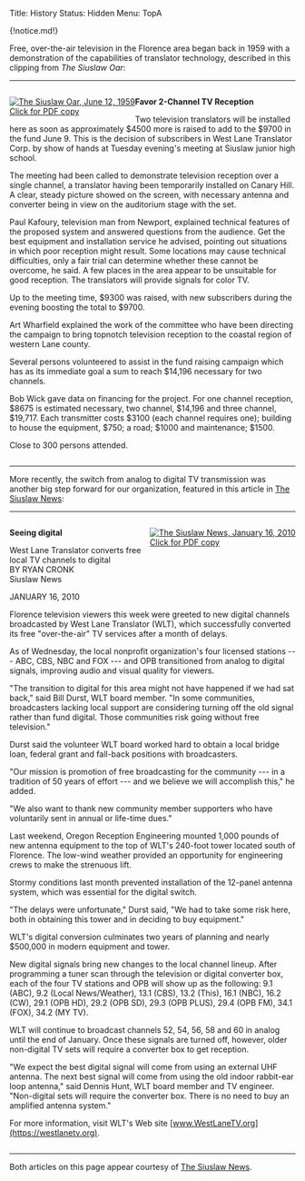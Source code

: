 Title: History
Status: Hidden
Menu: TopA

{!notice.md!}

Free, over-the-air television in the Florence area began back in 1959
with a demonstration of the capabilities of translator technology,
described in this clipping from *The Siuslaw Oar*:

----

<div markdown style="overflow:auto;">

<div markdown style="float:left;">

[![The Siuslaw Oar, June 12,
1959]({static}/images/The-Oar.jpg)<br>Click for PDF
copy]({static}/pdfs/The_Oar.pdf)

</div>

**Favor 2-Channel TV Reception**

Two television translators will be installed here as soon as
approximately $4500 more is raised to add to the $9700 in the fund
June 9. This is the decision of subscribers in West Lane Translator
Corp. by show of hands at Tuesday evening's meeting at Siuslaw junior
high school.

The meeting had been called to demonstrate television reception over a
single channel, a translator having been temporarily installed on
Canary Hill. A clear, steady picture showed on the screen, with
necessary antenna and converter being in view on the auditorium stage
with the set.

Paul Kafoury, television man from Newport, explained technical
features of the proposed system and answered questions from the
audience. Get the best equipment and installation service he advised,
pointing out situations in which poor reception might result. Some
locations may cause technical difficulties, only a fair trial can
determine whether these cannot be overcome, he said. A few places in
the area appear to be unsuitable for good reception. The translators
will provide signals for color TV.

Up to the meeting time, $9300 was raised, with new subscribers during
the evening boosting the total to $9700.

Art Wharfield explained the work of the committee who have been
directing the campaign to bring topnotch television reception to the
coastal region of western Lane county.

Several persons volunteered to assist in the fund raising campaign
which has as its immediate goal a sum to reach $14,196 necessary for
two channels.

Bob Wick gave data on financing for the project. For one channel
reception, $8675 is estimated necessary, two channel, $14,196 and
three channel, $19,717. Each transmitter costs $3100 (each channel
requires one); building to house the equipment, $750; a road; $1000
and maintenance; $1500.

Close to 300 persons attended.

</div>

----

More recently, the switch from analog to digital TV transmission was
another big step forward for our organization, featured in this article
in [The Siuslaw News](https://thesiuslawnews.com/):

----

<div markdown style="overflow:auto;">

<div markdown style="float:right;">

[![The Siuslaw News, January 16,
2010]({static}/images/seeing-digital.jpg)<br>Click for PDF
copy]({static}/pdfs/Siuslaw_News_01-16-2010.pdf)

</div>

**Seeing digital**

West Lane Translator converts free local TV channels to digital  
BY RYAN CRONK  
Siuslaw News  

JANUARY 16, 2010

Florence television viewers this week were greeted to new digital
channels broadcasted by West Lane Translator (WLT), which successfully
converted its free "over-the-air" TV services after a month of delays.

As of Wednesday, the local nonprofit organization's four licensed
stations --- ABC, CBS, NBC and FOX --- and OPB transitioned from
analog to digital signals, improving audio and visual quality for
viewers.

"The transition to digital for this area might not have happened if we
had sat back," said Bill Durst, WLT board member. "In some
communities, broadcasters lacking local support are considering
turning off the old signal rather than fund digital.  Those
communities risk going without free television."

Durst said the volunteer WLT board worked hard to obtain a local
bridge loan, federal grant and fall-back positions with broadcasters.

"Our mission is promotion of free broadcasting for the community ---
in a tradition of 50 years of effort --- and we believe we will
accomplish this," he added.

"We also want to thank new community member supporters who have
voluntarily sent in annual or life-time dues."

Last weekend, Oregon Reception Engineering mounted 1,000 pounds of new
antenna equipment to the top of WLT's 240-foot tower located south of
Florence. The low-wind weather provided an opportunity for engineering
crews to make the strenuous lift.

Stormy conditions last month prevented installation of the 12-panel
antenna system, which was essential for the digital switch.

"The delays were unfortunate," Durst said, "We had to take some risk
here, both in obtaining this tower and in deciding to buy equipment."

WLT's digital conversion culminates two years of planning and nearly
$500,000 in modern equipment and tower.

New digital signals bring new changes to the local channel
lineup. After programming a tuner scan through the television or
digital converter box, each of the four TV stations and OPB will show
up as the following: 9.1 (ABC), 9.2 (Local News/Weather), 13.1 (CBS),
13.2 (This), 16.1 (NBC), 16.2 (CW), 29.1 (OPB HD), 29.2 (OPB SD), 29.3
(OPB PLUS), 29.4 (OPB FM), 34.1 (FOX), 34.2 (MY TV).

WLT will continue to broadcast channels 52, 54, 56, 58 and 60 in
analog until the end of January.  Once these signals are turned off,
however, older non-digital TV sets will require a converter box to get
reception.

"We expect the best digital signal will come from using an external
UHF antenna. The next best signal will come from using the old indoor
rabbit-ear loop antenna," said Dennis Hunt, WLT board member and TV
engineer.  "Non-digital sets will require the converter box. There is
no need to buy an amplified antenna system."

For more information, visit WLT's Web site
[www.WestLaneTV.org](https://westlanetv.org).

</div>

----

Both articles on this page appear courtesy of [The Siuslaw
News](https://thesiuslawnews.com/).
